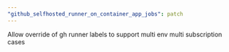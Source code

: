 ```yaml
---
"github_selfhosted_runner_on_container_app_jobs": patch
---
```


Allow override of gh runner labels to support multi env multi subscription cases
